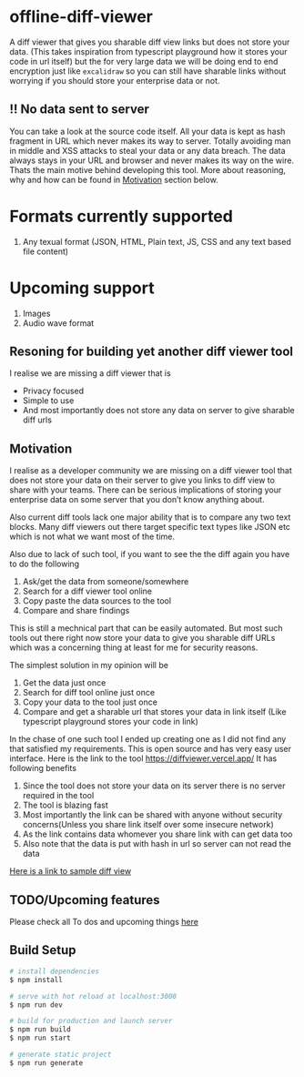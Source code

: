 # offline-diff-viewer

A diff viewer that gives you sharable diff view links but does not store your data. (This takes inspiration from typescript playground how it stores your code in url itself) but the for very large data we will be doing end to end encryption just like `excalidraw` so you can still have sharable links without worrying if you should store your enterprise data or not.

## :bangbang: No data sent to server
You can take a look at the source code itself. All your data is kept as hash fragment in URL which never makes its way to server. Totally avoiding man in middle and XSS attacks to steal your data or any data breach. The data always stays in your URL and browser and never makes its way on the wire. Thats the main motive behind developing this tool. More about reasoning, why and how can be found in [Motivation](#motivation) section below. 

# Formats currently supported

1. Any texual format (JSON, HTML, Plain text, JS, CSS and any text based file content)

# Upcoming support

1. Images
2. Audio wave format

## Resoning for building yet another diff viewer tool

I realise we are missing a diff viewer that is

- Privacy focused
- Simple to use
- And most importantly does not store any data on server to give sharable diff urls

## Motivation

I realise as a developer community we are missing on a diff viewer tool that does not store your data on their server to give you links to diff view to share with your teams.
There can be serious implications of storing your enterprise data on some server that you don’t know anything about.

Also current diff tools lack one major ability that is to compare any two text blocks. Many diff viewers out there target specific text types like JSON etc which is not what we want most of the time.

Also due to lack of such tool, if you want to see the the diff again you have to do the following

1. Ask/get the data from someone/somewhere
2. Search for a diff viewer tool online
3. Copy paste the data sources to the tool
4. Compare and share findings

This is still a mechnical part that can be easily automated. But most such tools out there right now store your data to give you sharable diff URLs which was a concerning thing at least for me for security reasons.

The simplest solution in my opinion will be

1. Get the data just once
2. Search for diff tool online just once
3. Copy your data to the tool just once
4. Compare and get a sharable url that stores your data in link itself (Like typescript playground stores your code in link)

In the chase of one such tool I ended up creating one as I did not find any that satisfied my requirements.
This is open source and has very easy user interface. Here is the link to the tool https://diffviewer.vercel.app/
It has following benefits

1. Since the tool does not store your data on its server there is no server required in the tool
2. The tool is blazing fast
3. Most importantly the link can be shared with anyone without security concerns(Unless you share link itself over some insecure network)
4. As the link contains data whomever you share link with can get data too
5. Also note that the data is put with hash in url so server can not read the data

[Here is a link to sample diff view](https://diffviewer.vercel.app/v1/diff#H4sIAAAAAAAAA819XXPbxpbtX0n55b7EKAEkJeo8WbIdJbGVuCxPUmdOTk01QZCEBQIMAIqWp-a_Dyn3WhvoDQIt2Z66T7bYjQ0SvbC_P_772TxdLJ7941__Ovnx2b_--6_8hx_-epbO_3r2jx-e_fvHfz0Pf3wWHv6z_3c0jg7_2-_78cu2RVpW9X_lZp0ctv_1DBe8TYvcXvPLOsnmxl72Fy7MTOd1H1aFvewmMWtcVWK52C2LYm533Lo0k7VJsza9rCbBtPKmePICy_HG5IldXRefU7shsx9loBfggjyp7VpRLt0vuEzyeVK2v-Fv-H4Xy8Tuz7H2fJbmxi7PE_er37vk081_mfm8TKpKbrHfF43OA7s1xLUTuza1C5NghKUTu3Ta_GnAwIm95LBxHIRAw_lfz_7K_-fHH1rgieyFZxM_zLwp06ou9kj8ctmVvSop7Qel-sFHQHSNR_reXoC_Y_v3CjsNQJpkWeJS74DT7RqkluVTaIcE1h51ywzI2p9avUorF0vlFrSLtReU7PZ3za_2AMo9kIDYew2zr4TYYWM0BhJw6PgxhNx5EI3sIjafBhHQNg3Ox7yZxhKIgEJ4Djj6gAo_8Ob2Xp3yEQy9XNlrrmNTbQxO22B9vuNj7AWMpVLhAGOsgP4Q9YiQmW0_f14kCZjVpswKcBhCBijk0a_x8ngxo8t0aff_hLePGMJ91yZz10qXtgsTggD8Buc4DabgDkE4JlTAudyfF2LzKT7ZI8iFXBd-xnbP-bkfbH7e5uRDSdF8LQ7vrvv754X7AI6g6hKC43ob37pUTDVvP9rQvqMDTGk1A9Xlek82cUmMXjTh1Tiuit_fgELtfqnRi73YAxta4eukWM5wIYBnAucDIrEEtHp52QX-GGA4Z5bYKIRsOydKopMgmgBhpzjxxjIQMz7lV-lmOQfIgS1NBiBzvQU-3iV4jGSkxld2vbI0Ll0KaRWDYywWSVm7j5cn4QOZNZnIrDyQO36z4fuMyaA2ZYoPa3y2KKEzAY_xCqyN8Mvu7VpRmhr7g73U62VWP-FRpeqFXBPQX9hW4_aDvIoIo9I7IofCJ_YDaDhKvQqwAn53JizM4W3Uu84c4j2YjHDx6QAm_-Bz-GlrL8mwhmdeFwoxDjaBSXPnPucfrqFXlNCEeapprLhiBxLv7PULu3d-9F5rn1tNCMaEP88ubfgu2pVsrxm4vGFZ4AvFn_vY1NXD_xfZ9nAu_er3-WkLHhBvTbhM3a8BrSgcnzWXQqu4N689jYLzIcg04RWOPE24Kzyn3wq8MzOsUZ0URjTE2P60V7wvRB2-x2Idr0w5dyl1wGW5uz_sdVgQ-RbQc7gHOO6p8Kdqi8e4S29TyKEvGtVhA_Tt1ASe1psoTDRXDpsA6gM-fPkNZBFYR9gywB4MrqldOjtzl8IR-UqH5o3rIh8VG5tH5yd-QPkAVfZ1hmdGRfZTnSiGe8xqS7PKErqxl9SiG-Fkh-20AyphSlEMkXkk0LDIByul8xic2dkLQmN_i3vq0naZMrEG9c3MXYIR-AmnckyqXRE4h8v-JoLsdVvyNaJrGFoh1WQwFCrbPG3oQiOX04BNUCuHDi0AO3OXPPQpugycbzQAMrCPa_ewshlOBRonlVNvW8-UBRXz-Pe1S4ceoGrlUuxgUTu7ea1MPqOAg7t63HIqbMyA58yAjpSiMFmm4I4wMIj0LAma9wmtBYD3JPyCTh-2R6fVVYfPyi59kY_qh5kSioc3ZwzHgC8lHfFLsTZRQpTsMpyQlYbRaR_vC3Gj8SkuGcDlexzUS_dFxXPIlCYDnuDLGS_yOd75N0miyO1MWVMkVi7NDoSWRghqM7RFLrkjLz1_0QWaBwM0WSewlrdz6O-AyMb-XSa0N2uHUof31BOI7wraDhd2v4cB2WBDFJJnMBjFH4GlCdhbGLpfOBK1SuFvRK444U_pgR4FeDSgoF1TuqYVHnLZeg9DK4E9sPUB8F0p13i6nuHZZoVS8xq4glw8KHEZ1G2iowSdg15AJoZrPmIFC_cF-Dj5FrjVbLsOmj_zi-oPnnVAq_qWXZi5wiv7WwHHaMsaTZxHKEJ5K8LX2zM6GQfU5iPhQ5SqtBSDsULQl_2HK6d9zi1CCMzL7qUD3o-VXZsyxqN-c58lQ2Yhrvs1yYG6axNfuU8tjenqVA9Nq25gR2tc_lGom3jpQXwGPrUBf8WPwg-iQP47gJsjUX4OYCoPkvnW_d7dMvGAJj4JF9cUe1qBPSr36IKYKCeW6y2YCLvCcYOhaWMBHN3FYB_ISJ6uW08J-Z8F3plL95ng7HIVyjtmI5j4wl7zKx4jpUps0jkoVsXGJ57zeW1iiLrZR4q6TpJCMSYXW6WQ8pttmdwVLW39ACJcMuzMSgA4IidLhhHSfNObej7PnCsjKtww69zAHrV5NzgoRCikyKt8-FHLkmjQHQDOxTyBfnxj1mv6EYdAcrNKynsq0FdFlhUbftvjWAC75-G3yCybZOYEwKKOuQEBvearBk1decPhZgq2CvuP9zNQMA1xlQemQn-UoIY2v8bNCU4tavGgB6Hk8pFJEI19XAxEEbnXABR-Sqlm7201exH1A_gGwKarYwi55lnHfwBOOL8foMALxwbZ5UrLwg4AQQXGWVOEmeatHg6fN--9WUKYpatlEEPX21Z1mZjmTQ44qu_cr9iJI7v9QVjZC2ib6chwty70GPUnBKIYc3FfkTMoOVHUdrQ3nVFgIWf0wbciiU2x1ws83Gt07qkUvWoksrRMpa6HcMz1mcaIA78jeuHr8hFT8517VCS4OUpwIUksYFHpZxhVSs1hCHNQUjVMrkvg-Ik2F7AwFXeU5kSieODwzpQZxtyUUe_pQ2mKTjx1lyvg_TW9OcZ9qmT6g4LpJahdM-QiZo9NVGoqtxQ-Xp7xuDR7IgCBOmjIB_EU4dWm431JxJQJ5NOmEP8ov9gslzCd8nRuadX76zwN3bn5UJggo1N_jieiACVKZZ7QmjqjChSRfbjGk-sGbYO2wYA8fJ1H2dlQFp3dDn84fTR3kAVZUtUtCzb0N_3f8PG-Jn_Jqf2st3mtQmBdGXa3UNKq5rcMrSP0ONEV0bat8JXh_VklS6jS-KWzxAAfzERRL5FdSHHxIASv8EbqpBYG-LyhF7p2lPCn6KibHX-r1DylpQVgWr4IfLgzbzzx9LTf2AteuU93BvZFVdyNw_nGAH8p3YdNJkOlLsFhmtyH_VVwu8_TpxFPJTUPrM9BYCWxLDI9yeFrsT0e2eqR2v13SrsaMW9OpVQBVLT-gvAUu7k5YqZDy-IMrcE5gEHshXrnZpgOxReLNeTE7_WK7za8Or7s7qXdf5FqX89sMJlvv6swwD19mzrdTih9JKDM2nxm3qjDrGGzHM_gsxZi6JvDR9U-FI8LntU3zf0kY2JOAn8EmE4YBmBSJw2fecD1JvMLh3NfvrBZbJ5i-1AOKFOst-6PpKnV-tUPgtUXV-8OT2TnPHAJT0I6mrnOs-lKGN2Ay5qZS2t_m6SL3q34ozZ2tTbFzAyq9FbtMuX9cHYCnTlUkGj2Q6uhd9tlDgKMaMSg3Mk5H0fPYTMbYiiL_IJPPIVmvp1TFAwd4pXJ8WDfHoPEcpn2nSDl5JKKStZHI-OpgaORQp3ScQirDnJkUKOBf_QxttmDWjuo8J61NJLmeYvuwnRubcozmDHxcRFRZtDOP3Lu0OBazv4HzgYWWyUZhLwZ9B2aEm4c5Q-CcrpJXBHUB4sl3167OXbplgszTHpNtFTb8o76CytSICFn2i67ZSrUIHiuIQ7etZxsBwC3cizDL-rxkIQAWSa-nVGHZWaKMtNcBw8jZSdqpxsEYWmKXzFBxLjuxDPV6Q1-_WXz8XwxVQG3tFIx-KM1BgwXvStNrfKQGDLyEhyxUJttvMjlUlqQLilX9sqKC6GZm47eCNgD1YW79BGyyM_D_eRIPk5amJBKcqILGysRmB2QQ-23lWDSRf20z8_YVokOPNOz3uCmNqVA6H2hspbT2DdG9rMDUbGOd9bVc-Blda8sI69Zmf1VdqNkWRYIsc4MUFZLCtL95hCUtzuKFx-BDIbpM-_0SqR4H5LjXDivWc6A3GEx74A8f-M9dCNnDZ1FQQDYOA8m2k15Gj0NO7wdfdQTTx_1P-Gsw5EXPAsypYWB3BnUhRAjeM2nxwdrVLYQX1olDDrgxBC9vSZ50h02ZFvzgiCY0f4WIK5NCdPpoKInLmVI3UfrVuBV3jxKRdynzoKwKjopR5SMrnU0wWYtO2FYQXh2ZruRS0F--obyLyAklG6kcsKS9Gio6Jg78lCpt13g3X11v2YmEE_RA2MARDx3CdBlcqD09wvWoaStH3G41CxbWUwP_BfWGPP7oCcqE_L27xfzpJozUS9g3A9v46Nz23yVeckBiQKwrZMWWhrYCLR7SMoNIMDCIDwN-W17uBYDN76xlbcJjOafSpP76kyvcL7X8VWRzZXWn9dlQp1kqEL8cIrrmIedSba3w3L6yZdSdDIz9EGvWJwZd_hyvBAAsRd2OqhLr7A_X_ZWVtjDl3GjEWQ0pzT1JE8NnzBgAkYVRF4aEdB34hn7gOh_udKHwGTXKvXN8b40GWJjyKAg82Je_6LozXPEuS-ZyL0AidmevAEdoVJBUVoViIYwFpLkrahHS29ZLHZFeavSYwezSTyTt79lotrhldf9BRhoP2uD6wGIdDUAOE6SUns3cGNXxr3l4Uy1nHjWh_8JQ_ut2ZbKOzrHs4h9cXYxKw2LTS6TvP7sVSe-Y1Ga3c1Sqwa5FrVatKCH2hSTsgq44fd7IuPBy3fxzSsrw4YHUeSPynwNTxnGdQNmEC89WhDRN_ZxKLN0auzbqeI9ZcDPplwbZUkNRCAQzpVXDppHjue9I0ugw9fLYCthd62qr7vJVmWPJJ9aOUeHJaQ5bnTim02aDb0z-eHHE8i16qF8M9yaNjxQQMeRVMSNVHSVzSnOgqk4soWhAY4-gILz0htQ13t7GJB648bzc28NOllvcMiXjA5IQxKecrFeD6nS-123syJnUgrP3OUjwhk21creYv_xXaNcCZBE9GUpEY1NQliCnZBnPWficCvQH1pNoMmn-fCUyFyw0KUfhu3yuwWe1N94HbCSQiF7BB4jFpBM2yGSL7q3Ep7nFJ4KuNJCJfCqKqFmH4WeLs73xfZO5JcDxY_e-hZM5bd7PYZMhb5wUzO-0QPAWaZSoljb1ktz94JuAfuRpPxvaZgGtNykkimt8FNxKqIlJo1KE6-KgKe5Cx64DfNFdFlbhIOkAMRXPXO-utuEQJwMdIiOhio2yU9DcVY8Mo-bYq9mgv1KOt0M4OktNt4zvWmNQ6W5hvguY7a9uhYEGr5M9rRbfJL4_qzYwlGQpXfeOf9Px4fbIMf1EHXUrgnraRFpXHyu_ObhBG6AaOTVnYleA19u8wqsBq26jLguXW4_xHLeF7CP3uDFxlIp-XJrL30csCTjIW3ln-ykfQ_Dj15HKvSHLk52MS-UVzvBJ4Po-T_L88BGJmqHU10H2cTS81ByfCINqnNqWrq_k_3gtPVB6JfqRlHHGONw0MVe8kfhPq_MV-m6YaMwUyoXDdsWDFW-PShD1QpqzJ1KbQShUhpbfAbG7guVQQA5VaUqDChSVYfqHqmrNzrv5OSUycEvhY-HWRntPAIFYkwhJxK9WulMLRlIRIb9LQlGuJVnlO4ldYcPzRfuAS_QGBOIDpZr-HZIeZOky1XG0P7LovTwX4I4423QSunyblA9PDDpbWly8DTFhbIFf6lr5cdr7_zuLpPuiShhaq12NeED1afCDeWqYrmxm4bWkb_m5UCQRgMDEbsrI5WrMKSKbEgHwiXMzniT78_UXkTd9b5K-_BCPZkhs9sBKmEIBrNMa2ykIbSRutyZ-_jE-E9VD6j-_NcjedgukaMwYdy9W7SEYlMRLrrev5USG3Y4mKg_8za98GDpE4vjBvjMZTGDZL9QrUHwImbuQzmW2lbMZ-BFl5lhf0CqvWxY6xMvgfpLdQYnd6Dcytl_kFqzImNHB-JKWlpiTdU3UX7FeL2Jh4YV1l-Yfe1TQTvhu6uriqaaDYgswlEqbiMwYkrBYGfKpsZ05hs_s_tVOCNfVlQ71IngndXdtrqavj2Iid2cIYH_d5HX2yJXGnlXXQh4h9075_c70AtH4C0wwmtyFmYu8UvHzt60vfVwQqMXCf2a1HWXLOvnuaWeDUa--IMe3I7DKgwNbe3HZtHRmYKQcJG2n6cBJpVi3Ysg-rE9Q2z_TFbbOR_I5X1pcl9X9htTQmdUKc_0VzIU79M26f5WSM5U6vNxmuGY_R7cKiLVkhmsM4iVWzNZFPuDrYPcr4fItaX09YVr7bYNBxCNWypOCKdflzDTXWwCCKuTIAynfa1wqQ4NoOSd3f-r-yPrMv3MNFVmOwym2CK96Pd4VSelYlBVRfauHd8duNlAUn7UlIiVrhupu4TSPPLQE55t1vKOBnEg7V1o9p2blUbjiVKMqZaekL_QrmZ33CayGqCQJu94ZcLeMD-30wifeoY-fjZ8WV6qSP-S_Tz8I_14NT8USpVMKhZz-6SrrdZJQgwpoQRKGdXTUFpN4rKNuSdbkhy32ttF-C0sbfEFSgFsoGNiODlBS9jIp3bb9fWCgDrREAjYkAEQUA7_lG-xK93z3BcRV2mWpTmxpBJjmf8BPs6QlMSzunBC4bFs32D2lBuEZ5BjaWvX81BcCTWgRGOugKFVGqgzXgX8Hd1E7CePNMwnEklVkmwvgtqewobEatddt2Tb2HUA9WINFt9o5OlyvsAvfXlova_wZnLfZu5ItEYypJTal6nk1xRM4znaNqIrixFYinUfdT_qYaNh5KqASnSXMutIsvsPTeOZ6MiJJoOsSdqo2UskbeaL5mzXOcXk5Mcn9A85hpszZ6HR_4opQ9oJQFtcehuRIpDkE-KXNF3fDH-g5dqwZbIR7yFLM3wVcPTkRrUaeQ0Og-ZUxRZGq0ynqnSJPZYcK7eyH_Hw_AWUMqbNZi0S4PhNVpYR1EYpXOCXO3Z5OwrPoQECYp5DPVIdaaYsPuOSSEkabaocaUpMnA-pSqGYeOOzIWeQveBPk9ELxwcT37Irui9wqAL96Z4ueE69Vucsx-wBoBkAtNuZWjUiYVxvC4lO-4yCJ5RGkYviE76wSjnZsedNvUW1vrcm_m1z26KRFDiHLU_zgRHp0jVgbwrxOSEfCoSn9Jr7LLv1dBi9kjZEN6uEisf9EGI-lFs6lK5arR9apm6ep3lR1z6-oXldslcXPwPCvO8Qzhr2GoDwiT2Ri2WbQPPx7zESsJ3FR9Ud7rtpTUpFOh0HbPc6CUKmdKhOIpIPexqE53Rz-4QnGOaIRr6TuEyMZ35dUFwNAuV1BkX3JjEckCV-Sbt4p_T2nsFJ65Z-83CaKjYKwsvSkHYoTRrDbT4PA5zUoknv4aUP7NCHYwjwcQUqH1yjE97REARPW_t3VLU9qziCM5_GQypJ1jv7C8_plwrvGYcq-IoY9mo3G2WCz2bPL4udVz-9cpfMZrMCVSLpuoMcVY55R1hzbec9tNCz_-WJdwgBV1189ZQHefMnqj1Cux6riQMZj2ZXZMiRq700gOfTk2VCCeQrPjjm4Xd9qGDQCPHw1dxmvtFvKLQXey1HtdmZp-uEuRRDzTwPUGUYkYFNXO1JPEzY7jym6wmMJmaWjtSkACFlQlfRcLm9vebbtT8DJ5HoeKs2Puxq2qCS5WmrK6OLNT9nPulgE-Zr-KaD_ZPVXfjFUnRsV-rUuxbjEtReusSOdntW0FbsoSt0McON1vHX3ylciPVkP2KwFQtZsjR10rCGAEz3bn5D13wknCu86BvU89VcDPJSbY-f0F-sK3-Ye2hXeic3MPOQmB0Ka5RpxXbnr9cmp_4mPR04BcETcGSRP7uvMuuI9g-5z6WI_ZvaufWql1S4PJ5vmDF1ce2dW3iJB_OIVgwP7OfU9fNFk46anvFZcK7PW9K7fJKSmdgaEVZDAXP8qJdFOW8dduNVUxXNg0yGk2PcF7pe0TYv7zl5uDftNOMox1gZu0fIhdJH0cQYG4R8CilbKJPDhNnD17dbFoV3x1cEIR7XnO5RJTtuy_HzgJor2wa5zIN-vrAj7n7GBNSRjxtZEp0jT3XoveTovJTMT5WlM-TPu6Fc4BU4F5Zn4dznLT3kwe71YCUsgLF7q29yx1D6JVZJUhmwyp2yZR49ERvSCO-VxtYjqp5bPRPCrlowKEYT7aSRQhxly50y7uATFpXI23SAWb2XpJeVlOVV9K0Ohtc_4FRf2yvojHM53ArUy3nf1CClyiSPoRhKG8RtJbk3dhXYVD0UWEtNNxWffI1iZ8-5HP1xCjuiKsTgquY7jN-JmVU-jIw19Sc68Z3jPBqNzglU8CudacaZVIByL9JkIJFvPKxkl_dX2yxmbd1gn5jXfEHxWsvcDPsBwbxYpIl72D3221z5eOiAftKtQmmRiEOtVDsYlr2xHTGYGrwIBE5t2EjELtHO_CYj1FI6yRuhtJOnFG2MpmzZ6na4HokjYhyctqeUPvwSIo85sz4aOGv4pwPAg5sIjYYlGrZO6poZAXnqq4pdsWD0pu7of0Y6ZZ-43C1JZV71kwmlhWO9S-sNG0-uK93WVYZU-bItaldK72KPQqqBtFm2UqDqCxFypclhfoe96rShtoPvEBgcKCp91MmtKE69PATMsB17ciu4TFTQPWfInNmDHj1BgBclyqqKqW0dA5K7RmrPDO1FpWqR2M40yIXS1HFRpvvzXiSUrZuZKmXWzYbtXk-1yu5upRI9scKeXVlPJO3MnQHawASNcx3OcPUySTmKmMbah6BTKTTzTK5_jdf7rYmVDPAeRAUYrralbiRV35tqxREKuY-WzlEIWfwYkqH0cDxMX4-pa8913NWuoLtjR7XGgILuM_Ra1GrpkqcAMZ5QKJ2cD6YejgI2c-lFApOnzzx5CTrd_0LrrZI4wVD9H6SXaZ7U4aAyNZ58SW3Bq5O93QtFbPc1NwrZqnF9L9lOrIbP2FomcJduZya_DRrGm5dW81TH0STav-9SikE2QTColvSthYZ2cx5EkY_Fz6R9b9GDUZlvk-ZJPDDiNedTZUZlSDjAQT5HKY1ixezB2XrghBXndu_sEXRD6aFY3d5v8OUNU2Y9x1R_2z4Z7QbTTTmDEzoNVAR9TMX1rGEy0Wnkk8xFTmX3jpy7DumxeOneF-rBg-nWTN0cDJ6yVithFwKmotu_mQHsFtnwvj45hruda4bP9rcsH3-T8G9tXa22exW-5Pjyez6Qed5SbLr0Gr-ghbCc7zM8g2BiOurelFI-IjqtR9retx9I088gCr0kGTiT3UtPtx8e_7nFeV7cJcoxicQK7-zpaxOj1Ez1VWC2wCpVz7MrUKaHaAFcqq1CB-lQGi1Wq2LzHOVCQCx-dhUAqtL_jCXuvakeD0k-fhJr6qaLNljTCaDdquMKG9HYxjSMMYe8-jQ5oN8xHGqk-IbMv2TKX6p7-h0r8IIg_6NgMwkJjBXMJNPcvXHurEG_ZXO6uw5yHdTCSk2KrhK2jxH4lMU64cRx02Fte9ZzPWVqQuMNVVPEVEBCAgztZMCmuiNzNN2rmRIfRV4MRNzNnhlfv-5_GRuQQSwwPlAa41ujfpXU7GLxs6kqr7DXxyXVTPABVbPXpBVK88NdWtJmjo373Dj50OUHgIfX0Mxvn6bhlwkWoi15c4dSgImI0I29Hm8o1gseYm3qmdr-xl7wS8U8qIIqYknV2Leu4hqs54ZKkwxcWqV55aaQ92LrtlVAH3a0qm7RlNqsPJQeiAvmLOP0aScls6JgA3HNfzy9fU-d2kIjZnLiVo1Cmz0_Dgv7QRS4nzR9wGxHP8R5mqyMhYaePcIQS_igC3Mh1U0lr94gF7LX7HWX1xy2K_V31ZrDYbSd3-WcWe7vYy-AOFmr9NM4uUsz0gulA-Jqu0zm6oeZdp1XKNEKj9Kbr4-QkhUxjB51dN9tdIJu-2WaPAowIkn6gIPe1ge8iUPIrTUcymu323818d9b90HAe_LkAD32v8UFwpXod_lsl_bG03ypNCwd3vpY1SZ_jKWVw2kX7tp9WZuScq_mFRwhsp3R28M8eAIOP8W7k88FG2x2BVHt0lfVeanEIZm_wd4_wtHI45THACte08UkScRX1N2s8NJd5GytRVl30Iupr3jiCqzqBn6jxlwo9mY49FGxy7VHcxbGHWAZ-9IOPzVEXsXZ9lJTgdX1xuQy04zcxmPAFDDeLr8J_fv8HISKDlaye4KCD6dNquxq4ElGX0qkYgA9XVe7zTuGVG7z9zbZmyc4h3c0Y3pbsjT0Hp7mYpGUbpFUr75t9yLZWeYeLFrlEQ9IYVUeKIf3uu5mfn9w7OBU8CnOs1GJE6Re9thAsOpxKfcnzKAYBVFHq3EwAcibk0Z33lPUMDdYUy9LoUbGsRmeEc0_3FNFsCdL2IFCjSr56Cu-0MXjfVHtySl-cJeyAX2vRd94_-2uO3zE7ER9hxbZ8DPhM640Y0rEZ_e58NaIegs0HhXalBE6qmGqjRSEqBBtaUoyqbIns_XcJ7MVfIpuaE8g_YLX7l3DiOGb7YmT6yKP2YLwapWWJqN_pUfybJYqYrluUmqSiaQFYb1KTA2JANYjijVL_diDvmls-RZ6EhL8ZmwhcQhn2tWnDg87HO84UvKI9TW6TBiPQXA13TMZmVHnU77D6AfLiIds9HTNORIXLXNh_8FtZfK5ekOOIOSPZC4OHjVgSYYQJvVQFOsAy5Umcdf8dl80zFshS6pRSBjdN8bidowv3G3MMukwsogHuxT4VYI-1lZXMUydNcNWPWPNdM4ZB1epgbSz7MJZn7oClkV9xdO8-kCOfGOy1rjRw-pWT2c_lm3D5Czl618ZaNVApmpO2Jehyr0s6a2qr7lHJA0KqeQqr1EK1BzpVnDyzd2Q36CdaqiynnW6KTgZduj6Hk4onKrGdYPFqQ_MS1JDPM0uYuelqVdsapgkjxZvCL6_ZIcD6pRr0zrjUOJKSW_CIMsA4vhxRKORzF-VIp2PqbGVHk1DbsORUv__9AUXJ1HbHDtw0qm0BZLKZWb7KSbHzGiveQRnnPvrq2PDckJdljhWOOyqaD3z8EedP3nUMVTkzHZ4by_CY10ODhR7EHAMIaxKo5jEnrqbvxGNJTwGtsbwiPC1dMPGMt9IlfYyvEBJdRp0eQ6jZSdKf1LNLZyI-0krVZDZg72woZCllB0yzcwy34JHX5b-lae_LxYpz_R9sZvBL3nUL9ZlY9m9M1Wx3KR-nHYk_QzNZiMQi0en1EB8eoXZ6x6Z0RWye26kZwC4kwdhV3XE0iVD2CVi2-w0-Env6YPQiJQGTv_n7Rp51m90nzC88VlR176weA1FQGUvg2Gv16bLD9bVpYnKu90cDxCLpDvhuoDHOma_L8m-B-tS81E4kKOiMCrKpZfOcqSv96PYCSt7G9EpPctUOsWPg5HCDD2-Ux9FhQmJ7MIxJGdwKB_YLKMcVElYlmrWG2HifOqpV_r5fMa80HiITnQmXl57kVsOu1GwiG-pXPszD56-C6WHLBsXEb7uX8oT2k84qOBcOXkj5yKqI9Pjgybc6cxukvogZhqq0Mgza-s1GMrDHOTm0w_RM8uDw7zEO3qRr1vZfQ9v9j0TgXxa8CTgVq2uHodv40U6miL1ODEl_YGZuDDr51LFTBazdNna03N6mh2bvk9qIAPoltaYSKJuwiyxQEz7hpNoryjbDWePARd5nKcNf5UUJVtruIpu5Tvq5potHaEa8vyZ46FqbzqABQ1XYvxudd9xutG55Jrq5MY4LXRjMXbJwA_esjrrqU0EHf5Alwqn87nglSCDtIXCIUYshmAa2TRgCpc3LMKG9TTU_IIuLPd5q742FWJF3lNOkSb_Z1LVG-Xfx1m0-0EOAIbT_HaJa04_4g6R6ZtnUuUJ2wkCbEfxcZn61jW40kCPiQjdHk-BdiJH2i1IxhENhrobutN0yE_8itWPb3nix7PKj0FAMjp_dWnQU1vOBxWbw_aPVGDp7NLzIW7FAUwlR7oDwoKBd5fWtEqhaPbEwGeSOuyVji4R7maWzomwskdU2UlTd6aGsv2oAovUPLhYcRvpkEZA5aSXu0jqqqe75UOxyyVGYK_BKSTKlXssZFns6He4uV_j9PCSeqnFYBOrirnnOE18DQkTyCxagih-scEyU2t0ZWbaJBX6FmQ-fvxju6tF2OzVjpWeaAFtH12qwErv0KvUjrV90cgTEW_Sz5wV8aswlkEIlMUWitqfRjnui1aoqEtz60oI3TSIftwp06Rg3P0I8Uh6De5lxr3ShfWESEtgnjK9wiNRpsVFvjZK-XD-ysnGygO7MGFKX2uE9vNQPDSBrVegAtOUcq7DrxdDDGFOPBNm3m5jYSrrtXdK-nX8S4YzfeWeDd_qzUY6nfbBJ1vHKcmt9PzOLnpRIp44pjUcDq_C9TIc6TsFj3ptcfdHPGbkmuRiSXkvZzoGoeY1dMOGukVKFOnFXhDJdk8QXZs8Z0b6RbXynvMJbv1TK504FPWSiTCm1CLumHu3oY0sHkM4WkjsiAGo_F61nShYS-eZiP59umOzONdulFLN8OzMzfyMGpkRWBpPA_qKz31MIeym19cPHn-yZaRi6xAZqbf0wrN8aSoVIy45U-0wOsSnafYOvro49qYXLaU9AIwa1pfTqeRRiBnESttqouen_ff1GLbHtsbTYKLqWOhklbiO_aAthFqarcQYfDphcxAjoGT_Hpjaictfrsw2Bzt-vWaHvsHG2H-u0upWdNli-1n587rmlO_Y8Q8-NTo1hFqDWCStAGOzDkyMg-2yd2GgzQK_GZ0UIIez_nYi5HB2o0iaoEvgRyVq4pQoZyQNHOepam_pmaFI8oEJrfUTz1DRL_HKgAvfpKr1BhuJeRfdvj1MFALU_lCx-QJGjHYMaxO6ukvK3OABqzjPi6q5cnjZYWlJvSdxyKNn_VNZbODIUimALxaMXOdJS7EJG-3EZZiRlybzfSQUaDRak9DmPtqaTSpnwKno1AuDFgTDHwdHmIcNw4y39gwe_GxYYHuwve1Fg3zpXbLHLZTRV2k1K4ud-6C6Qo-b5nX1vHVhJA3_wlPYqcuiWMoUBvHkBzN1MH1RRHr0T74qH3zC6Xc6GZzpv9KsGNxA8RRdiqlygEe9fIbuYm_HislX9wzxZN4z8f4TLzAcvnxnZnYc0YPisCsKnw41NU15M_OlF0kHPrC11kjPlroBRtIeANv8IMuSuE7vmpD6LvWVoTtmioMe-H7zE7KHyP3E1TMk0Ci91wI_DYYmdujJGi7LdC_-cSY3Zpg1HgstgsROnc5tKu3v_bIXZgBBVfmSi6TbXj4zAQjsFFjIXGRyp5-r5R0UIfDStlrjqdWIV2QvA8KAw8gAF9tjjwzkgJMgPD-xXfUGJIQrIOCbHchouqDel3OwqXp3fYPMaAdymWRxd_glFPN2hgW3apvMG4Kkz2hmBMhNVPgeXyCSvnyssZ0nrCM2uZSOuzeHcQWU1N-PM9H0AbIaFZMMCOoCyc7WJGKcNQXexN3iE4tkr4HQd-jDRcbctEtTsiq23UPJA5bv6daxFzBgxFrHwfl3Ycf0zjIZphdJH757GWirpo9Lq73Yy-hCbdhPCb1FHmY22MqUw8XUeCKl-ETMm5q69d1qpsj5mSRe9UKBvYh9W6y9LeZ0v79uNW54zmd2kP6Jr-LzpxFwvf5Us3i518O7M4wmthpE7v9ukIiKZvq2Xc9NZfDQperRflBIrVzu2yb422Xj8oChhZwEKhCgu7-66VNEkpt72WiozvmvPhiRhtm-OvCqYAHXb8oxInVCWlIfS8BLGK1-v53r-dz5it3IfVSbeib08tKTYCQN-Yp5XuB6pmAaaSWbp5z5uJoXLRYTitOYwg0Mxysk-fR0X-JkehowetRw81Ja2SVVCxVKXZJt-zhoPpHm2BM6KANA-q208KGHo_LlLL_ZCzD2w1Ap4BjNlKVB7SasAwCas6HI-km0o785uor1WnPJv0g7k6SAKPfJ3FOjoa0l7PjRCXl4Zt_IgagnDCngjUZH25SwtZIFbFOdDgbHOoSN8bBOpfkwENn8_caU5rnKgmSAylf1uQBkJEheExfV5_jz_e0xih0ApD6sumJjxfMmUdnQivYH-smuz2ZxQAWIR4XjBsdSvZi_n2vIgUhj2KLq8ifwkSokhwdPJwGQoVwBD3D697N__3v_EFfVWzNLsmf_2IugRVEmP_zHZn4o3d4_Clm6WOwlGVb-538B0bFXSqzhAAA)

## TODO/Upcoming features

Please check all To dos and upcoming things [here](https://github.com/technikhil314/offline-diff-viewer/projects/1)

## Build Setup

```bash
# install dependencies
$ npm install

# serve with hot reload at localhost:3000
$ npm run dev

# build for production and launch server
$ npm run build
$ npm run start

# generate static project
$ npm run generate
```
